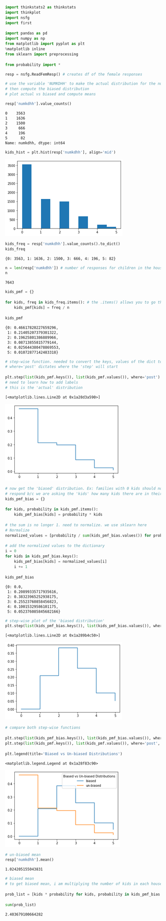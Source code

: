 

```python
import thinkstats2 as thinkstats
import thinkplot
import nsfg
import first

import pandas as pd
import numpy as np
from matplotlib import pyplot as plt 
%matplotlib inline
from sklearn import preprocessing

from probability import *
```


```python
resp = nsfg.ReadFemResp() # creates df of the female responses
```


```python
# use the variable 'NUMKDHH' to make the actual distribution for the number of children under 18
# then compute the biased distribution
# plot actual vs biased and compute means 
```


```python
resp['numkdhh'].value_counts()
```




    0    3563
    1    1636
    2    1500
    3     666
    4     196
    5      82
    Name: numkdhh, dtype: int64




```python
kids_hist = plt.hist(resp['numkdhh'], align='mid')
```


![png](output_4_0.png)



```python
kids_freq = resp['numkdhh'].value_counts().to_dict()
kids_freq
```




    {0: 3563, 1: 1636, 2: 1500, 3: 666, 4: 196, 5: 82}




```python
n = len(resp['numkdhh']) # number of responses for children in the household. Total Sample Size
n
```




    7643




```python
kids_pmf = {}

for kids, freq in kids_freq.items(): # the .items() allows you to go through the keys and values
    kids_pmf[kids] = freq / n

kids_pmf
```




    {0: 0.46617820227659296,
     1: 0.21405207379301322,
     2: 0.19625801386889966,
     3: 0.08713855815779144,
     4: 0.025644380478869553,
     5: 0.01072877142483318}




```python
# step-wise function. needed to convert the keys, values of the dict to a list to run
# where='post' dictates where the 'step' will start

plt.step(list(kids_pmf.keys()), list(kids_pmf.values()), where='post')
# need to learn how to add labels
# this is the 'actual' distribution
```




    [<matplotlib.lines.Line2D at 0x1a28d3a590>]




![png](output_8_1.png)



```python
# now get the 'biased' distribution. Ex: families with 0 kids should not be able to 
# respond b/c we are asking the 'kids' how many kids there are in their family
kids_pmf_bias = {}

for kids, probability in kids_pmf.items():
    kids_pmf_bias[kids] = probability * kids

# the sum is no longer 1. need to normalize. we use sklearn here
# Normalize
normalized_values = [probability / sum(kids_pmf_bias.values()) for probability in kids_pmf_bias.values()]

# add the normalized values to the dictionary
i = 0
for kids in kids_pmf_bias.keys():
    kids_pmf_bias[kids] = normalized_values[i]
    i += 1

kids_pmf_bias
```




    {0: 0.0,
     1: 0.20899335717935616,
     2: 0.38323965252938175,
     3: 0.25523760858456823,
     4: 0.10015329586101175,
     5: 0.052376085845682166}




```python
# step-wise plot of the 'biased distribution'
plt.step(list(kids_pmf_bias.keys()), list(kids_pmf_bias.values()), where='post')
```




    [<matplotlib.lines.Line2D at 0x1a289b4c50>]




![png](output_10_1.png)



```python
# compare both step-wise functions

plt.step(list(kids_pmf_bias.keys()), list(kids_pmf_bias.values()), where='post', label='biased')
plt.step(list(kids_pmf.keys()), list(kids_pmf.values()), where='post', label='un-biased')

plt.legend(title='Biased vs Un-biased Distributions')
```




    <matplotlib.legend.Legend at 0x1a28f83c90>




![png](output_11_1.png)



```python
# un-biased mean
resp['numkdhh'].mean()
```




    1.024205155043831




```python
# biased mean
# to get biased mean, i am multiplying the number of kids in each household by the probability that this occurs

prob_list = [kids * probability for kids, probability in kids_pmf_bias.items()]
   
sum(prob_list)
```




    2.403679100664282




```python

```
